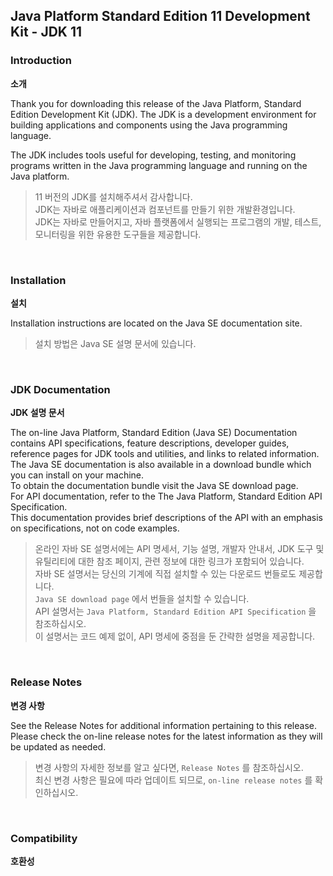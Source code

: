 ## Java Platform Standard Edition 11 Development Kit - JDK 11

### Introduction
**소개**

Thank you for downloading this release of the Java Platform, Standard Edition Development Kit (JDK). 
The JDK is a development environment for building applications and components using the Java programming language.

The JDK includes tools useful for developing, testing, and monitoring programs written in the Java programming language and running on the Java platform.
> 11 버전의 JDK를 설치해주셔서 감사합니다. <br>
> JDK는 자바로 애플리케이션과 컴포넌트를 만들기 위한 개발환경입니다. <br>
> JDK는 자바로 만들어지고, 자바 플랫폼에서 실행되는 프로그램의 개발, 테스트, 모니터링을 위한 유용한 도구들을 제공합니다. 

<br>

### Installation
**설치**

Installation instructions are located on the Java SE documentation site.
> 설치 방법은 Java SE 설명 문서에 있습니다.

<br>

### JDK Documentation
**JDK 설명 문서**

The on-line Java Platform, Standard Edition (Java SE) Documentation contains API specifications, feature descriptions, 
developer guides, reference pages for JDK tools and utilities, and links to related information. <br>
The Java SE documentation is also available in a download bundle which you can install on your machine. <br>
To obtain the documentation bundle visit the Java SE download page. <br>
For API documentation, refer to the The Java Platform, Standard Edition API Specification. <br>
This documentation provides brief descriptions of the API with an emphasis on specifications, not on code examples.


> 온라인 자바 SE 설명서에는 API 명세서, 기능 설명, 개발자 안내서, JDK 도구 및 유틸리티에 대한
> 참조 페이지, 관련 정보에 대한 링크가 포함되어 있습니다. <br>
> 자바 SE 설명서는 당신의 기계에 직접 설치할 수 있는 다운로드 번들로도 제공합니다. <br>
> `Java SE download page` 에서 번들을 설치할 수 있습니다. <br>
> API 설명서는 `Java Platform, Standard Edition API Specification` 을 참조하십시오. <br>
> 이 설명서는 코드 예제 없이, API 명세에 중점을 둔 간략한 설명을 제공합니다.

<br>

### Release Notes
**변경 사항**

See the Release Notes for additional information pertaining to this release. <br>
Please check the on-line release notes for the latest information as they will be updated as needed.

> 변경 사항의 자세한 정보를 알고 싶다면,  `Release Notes` 를 참조하십시오. <br>
> 최신 변경 사항은 필요에 따라 업데이트 되므로, `on-line release notes` 를 확인하십시오.

<br>

### Compatibility
**호환성**
